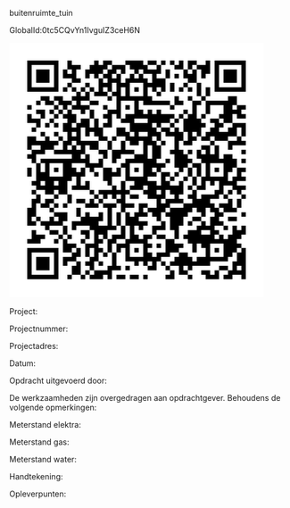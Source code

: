 buitenruimte_tuin

GlobalId:0tc5CQvYn1IvguIZ3ceH6N

![picture](https://github.com/C-Claus/Data-Files/blob/master/QR_codes/KDV/buitenruimte_tuin.png)

Project:

Projectnummer:

Projectadres:

Datum:

Opdracht uitgevoerd door:

De werkzaamheden zijn overgedragen aan opdrachtgever. Behoudens de volgende opmerkingen:

Meterstand elektra:

Meterstand gas:

Meterstand water:

Handtekening:

Opleverpunten:
